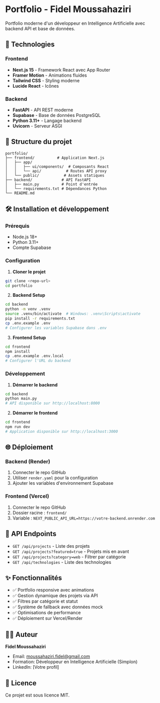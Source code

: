 # Portfolio - Fidel Moussahaziri

Portfolio moderne d'un développeur en Intelligence Artificielle avec backend API et base de données.

## 🚀 Technologies

### Frontend
- **Next.js 15** - Framework React avec App Router
- **Framer Motion** - Animations fluides
- **Tailwind CSS** - Styling moderne
- **Lucide React** - Icônes

### Backend
- **FastAPI** - API REST moderne
- **Supabase** - Base de données PostgreSQL
- **Python 3.11+** - Langage backend
- **Uvicorn** - Serveur ASGI

## 📁 Structure du projet

```
portfolio/
├── frontend/          # Application Next.js
│   ├── app/
│   │   ├── ui/components/  # Composants React
│   │   └── api/           # Routes API proxy
│   └── public/           # Assets statiques
├── backend/             # API FastAPI
│   ├── main.py          # Point d'entrée
│   └── requirements.txt # Dépendances Python
└── README.md
```

## 🛠️ Installation et développement

### Prérequis
- Node.js 18+
- Python 3.11+
- Compte Supabase

### Configuration

1. **Cloner le projet**
```bash
git clone <repo-url>
cd portfolio
```

2. **Backend Setup**
```bash
cd backend
python -m venv .venv
source .venv/bin/activate  # Windows: .venv\Scripts\activate
pip install -r requirements.txt
cp .env.example .env
# Configurer les variables Supabase dans .env
```

3. **Frontend Setup**
```bash
cd frontend
npm install
cp .env.example .env.local
# Configurer l'URL du backend
```

### Développement

1. **Démarrer le backend**
```bash
cd backend
python main.py
# API disponible sur http://localhost:8000
```

2. **Démarrer le frontend**
```bash
cd frontend
npm run dev
# Application disponible sur http://localhost:3000
```

## 🌐 Déploiement

### Backend (Render)
1. Connecter le repo GitHub
2. Utiliser `render.yaml` pour la configuration
3. Ajouter les variables d'environnement Supabase

### Frontend (Vercel)
1. Connecter le repo GitHub
2. Dossier racine : `frontend/`
3. Variable : `NEXT_PUBLIC_API_URL=https://votre-backend.onrender.com`

## 📝 API Endpoints

- `GET /api/projects` - Liste des projets
- `GET /api/projects?featured=true` - Projets mis en avant
- `GET /api/projects?category=web` - Filtrer par catégorie
- `GET /api/technologies` - Liste des technologies

## ✨ Fonctionnalités

- ✅ Portfolio responsive avec animations
- ✅ Gestion dynamique des projets via API
- ✅ Filtres par catégorie et statut
- ✅ Système de fallback avec données mock
- ✅ Optimisations de performance
- ✅ Déploiement sur Vercel/Render

## 👨‍💻 Auteur

**Fidel Moussahaziri**
- Email: moussahaziri.fidel@gmail.com
- Formation: Développeur en Intelligence Artificielle (Simplon)
- LinkedIn: [Votre profil]

## 📄 Licence

Ce projet est sous licence MIT.